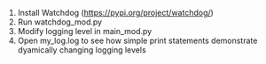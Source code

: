 

1. Install Watchdog (https://pypi.org/project/watchdog/)
2. Run watchdog_mod.py
2. Modify logging level in main_mod.py
3. Open my_log.log to see how simple print statements demonstrate dyamically changing logging levels
